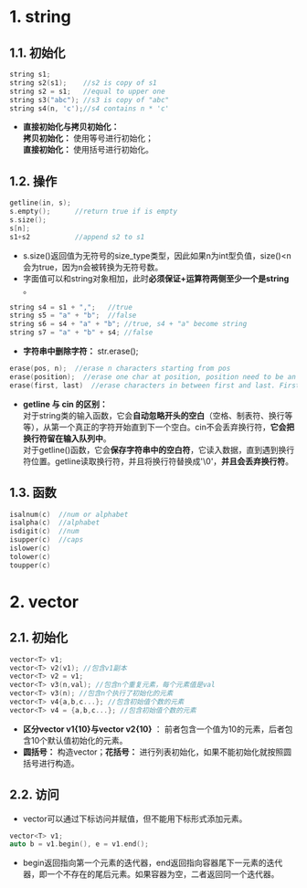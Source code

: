 # 1. string
## 1.1. 初始化
```C++
string s1;
string s2(s1);    //s2 is copy of s1
string s2 = s1;   //equal to upper one
string s3("abc"); //s3 is copy of "abc"
string s4(n, 'c');//s4 contains n * 'c'
```
- **直接初始化与拷贝初始化：**  
**拷贝初始化：** 使用等号进行初始化；  
**直接初始化：** 使用括号进行初始化。

## 1.2. 操作
```C++
getline(in, s); 
s.empty();      //return true if is empty
s.size();     
s[n];           
s1+s2           //append s2 to s1
```
- s.size()返回值为无符号的size_type类型，因此如果n为int型负值，size()<n会为true，因为n会被转换为无符号数。
- 字面值可以和string对象相加，此时**必须保证+运算符两侧至少一个是string** 。
```C++
string s4 = s1 + ",";   //true
string s5 = "a" + "b";  //false
string s6 = s4 + "a" + "b"; //true, s4 + "a" become string
string s7 = "a" + "b" + s4; //false
```  

- **字符串中删除字符：** str.erase();
```C++
erase(pos, n);  //erase n characters starting from pos
erase(position);  //erase one char at position, position need to be an iterator eg:str.begin()+i
erase(first, last)  //erase characters in between first and last. First and last both have to be iterator.
```

- **getline 与 cin 的区别：**  
对于string类的输入函数，它会**自动忽略开头的空白**（空格、制表符、换行等等），从第一个真正的字符开始直到下一个空白。cin不会丢弃换行符，**它会把换行符留在输入队列中**。  
对于getline()函数，它会**保存字符串中的空白符**，它读入数据，直到遇到换行符位置。getline读取换行符，并且将换行符替换成'\0'，**并且会丢弃换行符**。  

## 1.3. 函数
```C++
isalnum(c)  //num or alphabet
isalpha(c)  //alphabet
isdigit(c)  //num
isupper(c)  //caps
islower(c)  
tolower(c)
toupper(c)
```

# 2. vector
## 2.1. 初始化
```C++
vector<T> v1;
vector<T> v2(v1); //包含v1副本
vector<T> v2 = v1;
vector<T> v3(n,val); //包含n个重复元素，每个元素值是val
vector<T> v3(n); //包含n个执行了初始化的元素
vector<T> v4{a,b,c...}; //包含初始值个数的元素
vector<T> v4 = {a,b,c...}; //包含初始值个数的元素
```
- **区分vector<int> v1{10}与vector<string> v2{10}** ： 前者包含一个值为10的元素，后者包含10个默认值初始化的元素。
- **圆括号：** 构造vector；**花括号：** 进行列表初始化，如果不能初始化就按照圆括号进行构造。

## 2.2. 访问
- vector可以通过下标访问并赋值，但不能用下标形式添加元素。
```C++
vector<T> v1;
auto b = v1.begin(), e = v1.end();
```
- begin返回指向第一个元素的迭代器，end返回指向容器尾下一元素的迭代器，即一个不存在的尾后元素。如果容器为空，二者返回同一个迭代器。
